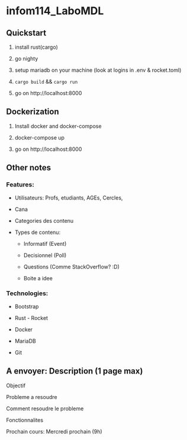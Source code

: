 # infom114_LaboMDL

## Quickstart

1. install rust(cargo)

2. go nighty

3. setup mariadb on your machine (look at logins in .env & rocket.toml)

4. `cargo build` && `cargo run`

5. go on http://localhost:8000 


## Dockerization

1. Install docker and docker-compose

2. docker-compose up

3. go on http://localhost:8000


## Other notes

### Features:

+ Utilisateurs: Profs, etudiants, AGEs, Cercles, 

+ Cana

+ Categories des contenu

+ Types de contenu:

  + Informatif (Event)

  + Decisionnel (Poll)

  + Questions (Comme StackOverflow? :D)
  
  + Boite a idee 
  
### Technologies:

+ Bootstrap

+ Rust - Rocket

+ Docker

+ MariaDB

+ Git


## A envoyer: Description  (1 page max)

Objectif

Probleme a resoudre 

Comment resoudre le probleme

Fonctionnalites

Prochain cours: Mercredi prochain (9h)
